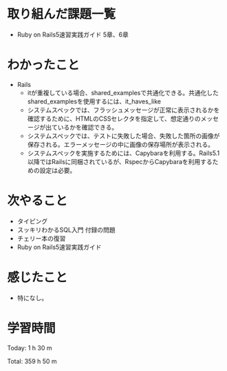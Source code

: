 # 取り組んだ課題一覧
- Ruby on Rails5速習実践ガイド 5章、6章

# わかったこと
- Rails
    - itが重複している場合、shared_examplesで共通化できる。共通化したshared_examplesを使用するには、it_haves_like
    - システムスペックでは、フラッシュメッセージが正常に表示されるかを確認するために、HTMLのCSSセレクタを指定して、想定通りのメッセージが出ているかを確認できる。
    - システムスペックでは、テストに失敗した場合、失敗した箇所の画像が保存される。エラーメッセージの中に画像の保存場所が表示される。
    - システムスペックを実施するためには、Capybaraを利用する。Rails5.1以降ではRailsに同梱されているが、RspecからCapybaraを利用するための設定は必要。

# 次やること
- タイピング
- スッキリわかるSQL入門 付録の問題
- チェリー本の復習
- Ruby on Rails5速習実践ガイド

# 感じたこと
- 特になし。

# 学習時間
Today: 1 h 30 m

Total: 359 h 50 m






























































